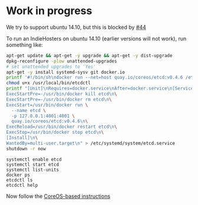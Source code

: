 # Work in progress




We try to support ubuntu 14.10, but this is blocked by [#44](https://github.com/indiehosters/indiehosters/issues/44)





To run an IndieHosters on ubuntu 14.10 (earlier versions will not work), run something like:

````bash
apt-get update && apt-get -y upgrade && apt-get -y dist-upgrade
dpkg-reconfigure -plow unattended-upgrades
# set unattended upgrades to 'Yes'
apt-get -y install systemd-sysv git docker.io
printf '#!/bin/sh\ndocker run --net=host quay.io/coreos/etcd:v0.4.6 /etcdctl $1 $2 $3 $4' > /usr/local/bin/etcdctl
chmod u+x /usr/local/bin/etcdctl
printf "[Unit]\nRequires=docker.service\nAfter=docker.service\n[Service]\nRestart=always\n\
ExecStartPre=-/usr/bin/docker kill etcd\n\
ExecStartPre=-/usr/bin/docker rm etcd\n\
ExecStart=/usr/bin/docker run \
  --name etcd \
  -p 127.0.0.1:4001:4001 \
  quay.io/coreos/etcd:v0.4.6\n\
ExecReload=/usr/bin/docker restart etcd\n\
ExecStop=/usr/bin/docker stop etcd\n\
[Install]\n\
WantedBy=multi-user.target\n" > /etc/systemd/system/etcd.service
shutdown -r now
````

````
systemctl enable etcd
systemctl start etcd
systemctl list-units
docker ps
etcdctl ls
etcdctl help
````

Now follow the [CoreOS-based instructions](deploying-a-server.md)

